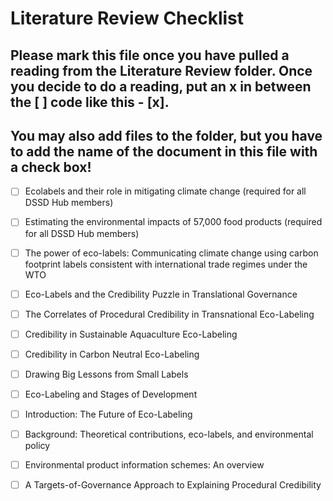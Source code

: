 # Literature Review Checklist

## Please mark this file once you have pulled a reading from the Literature Review folder. Once you decide to do a reading, put an x in between the [ ] code like this - [x]. 

## You may also add files to the folder, but you have to add the name of the document in this file with a check box!

- [ ] Ecolabels and their role in mitigating climate change  (required for all DSSD Hub members)

- [ ] Estimating the environmental impacts of 57,000 food products (required for all DSSD Hub members)

- [ ] The power of eco-labels: Communicating climate change using carbon footprint labels consistent with international trade regimes under the WTO

- [ ] Eco-Labels and the Credibility Puzzle in Translational Governance

- [ ] The Correlates of Procedural Credibility in Transnational Eco-Labeling

- [ ] Credibility in Sustainable Aquaculture Eco-Labeling

- [ ] Credibility in Carbon Neutral Eco-Labeling

- [ ] Drawing Big Lessons from Small Labels

- [ ] Eco-Labeling and Stages of Development

- [ ] Introduction: The Future of Eco-Labeling

- [ ] Background: Theoretical contributions, eco-labels, and environmental policy

- [ ] Environmental product information schemes: An overview

- [ ] A Targets-of-Governance Approach to Explaining Procedural Credibility
